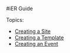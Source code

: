  #iER Guide

Topics:

- [Creating a Site](create_site/README.md)
- [Creating a Template](create_template/README.md)
- [Creating an Event](create_event/README.md)